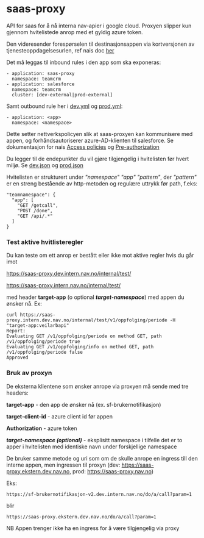 # saas-proxy
API for saas for å nå interna nav-apier i google cloud.
Proxyen slipper kun gjennom hvitelistede anrop med et gyldig azure token.

Den videresender forespørselen til destinasjonsappen via kortversjonen av tjenesteoppdagelsesurlen, ref nais doc [her](https://doc.nais.io/clusters/service-discovery/?h=discovery#short-names)

Det må leggas til inbound rules i den app som ska exponeras:
```
- application: saas-proxy
  namespace: teamcrm
- application: salesforce
  namespace: teamcrm
  cluster: [dev-external|prod-external]
```
Samt outbound rule her i [dev.yml](https://github.com/navikt/saas-proxy/blob/master/.nais/dev.yaml) og [prod.yml](https://github.com/navikt/saas-proxy/blob/master/.nais/prod.yaml):
```
- application: <app>
  namespace: <namespace>
```
Dette setter nettverkspolicyen slik at saas-proxyen kan kommunisere med appen, og forhåndsautoriserer azure-AD-klienten til salesforce.
Se dokumentasjon for nais [Access policies](https://doc.nais.io/nais-application/access-policy/) og [Pre-authorization](https://doc.nais.io/security/auth/azure-ad/access-policy/#pre-authorization)

Du legger til de endepunkter du vil gjøre tilgjengelig i hvitelisten før hvert miljø. Se
[dev.json](https://github.com/navikt/saas-proxy/blob/master/src/main/resources/whitelist/dev.json)
og
[prod.json](https://github.com/navikt/saas-proxy/blob/master/src/main/resources/whitelist/dev.json)

Hvitelisten er strukturert under *"namespace"* *"app"* *"pattern"*, der *"pattern"* er en streng bestående av http-metoden og regulære uttrykk før path, f.eks:
```
"teamnamespace": {
  "app": [
    "GET /getcall",
    "POST /done",
    "GET /api/.*"
  ]
}
```

### Test aktive hvitlisteregler
Du kan teste om ett anrop er bestått eller ikke mot aktive regler hvis du går imot

https://saas-proxy.dev.intern.nav.no/internal/test/<uri-du-vil-testa>

https://saas-proxy.intern.nav.no/internal/test/<uri-du-vil-testa>

med header **target-app** (o optional ***target-namespace***) med appen du ønsker nå.
Ex:
```
curl https://saas-proxy.intern.dev.nav.no/internal/test/v1/oppfolging/periode -H "target-app:veilarbapi"
Report:
Evaluating GET /v1/oppfolging/periode on method GET, path /v1/oppfolging/periode true
Evaluating GET /v1/oppfolging/info on method GET, path /v1/oppfolging/periode false
Approved
```

### Bruk av proxyn

De eksterna klientene som ønsker anrope via proxyen må sende med tre headers:

**target-app** - den app de ønsker nå (ex. sf-brukernotifikasjon)

**target-client-id** - azure client id før appen

**Authorization** - azure token

***target-namespace (optional)*** - eksplisitt namespace i tilfelle det er to apper i hvitelisten med identiske navn under forskjellige namespace

De bruker samme metode og uri som om de skulle anrope en ingress till den interne appen, men ingressen til proxyn (dev: https://saas-proxy.ekstern.dev.nav.no, prod: https://saas-proxy.nav.no)

Eks:

```
https://sf-brukernotifikasjon-v2.dev.intern.nav.no/do/a/call?param=1
```
blir
```
https://saas-proxy.ekstern.dev.nav.no/do/a/call?param=1
```
NB Appen trenger ikke ha en ingress for å være tilgjengelig via proxy
